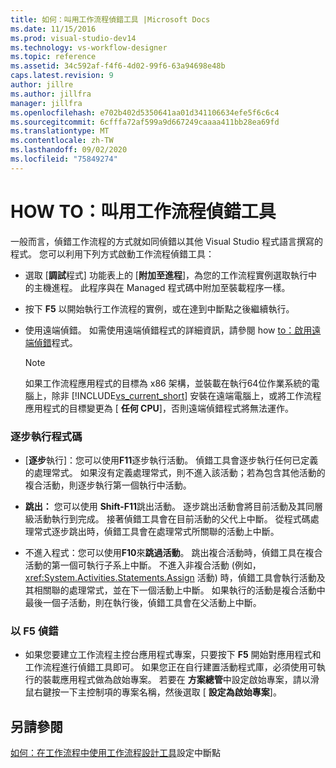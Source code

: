 ```yaml
---
title: 如何：叫用工作流程偵錯工具 |Microsoft Docs
ms.date: 11/15/2016
ms.prod: visual-studio-dev14
ms.technology: vs-workflow-designer
ms.topic: reference
ms.assetid: 34c592af-f4f6-4d02-99f6-63a94698e48b
caps.latest.revision: 9
author: jillre
ms.author: jillfra
manager: jillfra
ms.openlocfilehash: e702b402d5350641aa01d341106634efe5f6c6c4
ms.sourcegitcommit: 6cfffa72af599a9d667249caaaa411bb28ea69fd
ms.translationtype: MT
ms.contentlocale: zh-TW
ms.lasthandoff: 09/02/2020
ms.locfileid: "75849274"
---
```

# <a name="how-to-invoke-the-workflow-debugger"></a>HOW TO：叫用工作流程偵錯工具
一般而言，偵錯工作流程的方式就如同偵錯以其他 Visual Studio 程式語言撰寫的程式。 您可以利用下列方式啟動工作流程偵錯工具：

- 選取 [**調試**程式] 功能表上的 [**附加至進程**]，為您的工作流程實例選取執行中的主機進程。 此程序與在 Managed 程式碼中附加至裝載程序一樣。

- 按下 **F5** 以開始執行工作流程的實例，或在達到中斷點之後繼續執行。

- 使用遠端偵錯。 如需使用遠端偵錯程式的詳細資訊，請參閱 how [to：啟用遠端偵錯](https://msdn.microsoft.com/library/febz73k0.aspx)程式。

    > [!NOTE]
    > 如果工作流程應用程式的目標為 x86 架構，並裝載在執行64位作業系統的電腦上，除非 [!INCLUDE[vs_current_short](../includes/vs-current-short-md.md)] 安裝在遠端電腦上，或將工作流程應用程式的目標變更為 [ **任何 CPU**]，否則遠端偵錯程式將無法運作。

### <a name="stepping-through-code"></a>逐步執行程式碼

- [**逐步**執行]：您可以使用**F11**逐步執行活動。 偵錯工具會逐步執行任何已定義的處理常式。 如果沒有定義處理常式，則不進入該活動；若為包含其他活動的複合活動，則逐步執行第一個執行中活動。

- **跳出：** 您可以使用 **Shift-F11**跳出活動。 逐步跳出活動會將目前活動及其同層級活動執行到完成。 接著偵錯工具會在目前活動的父代上中斷。 從程式碼處理常式逐步跳出時，偵錯工具會在處理常式所關聯的活動上中斷。

- 不進入程式：您可以使用**F10**來**跳過活動**。 跳出複合活動時，偵錯工具在複合活動的第一個可執行子系上中斷。 不進入非複合活動 (例如，<xref:System.Activities.Statements.Assign> 活動) 時，偵錯工具會執行活動及其相關聯的處理常式，並在下一個活動上中斷。 如果執行的活動是複合活動中最後一個子活動，則在執行後，偵錯工具會在父活動上中斷。

### <a name="debugging-with-f5"></a>以 F5 偵錯

- 如果您要建立工作流程主控台應用程式專案，只要按下 **F5** 開始對應用程式和工作流程進行偵錯工具即可。 如果您正在自行建置活動程式庫，必須使用可執行的裝載應用程式做為啟始專案。 若要在 **方案總管**中設定啟始專案，請以滑鼠右鍵按一下主控制項的專案名稱，然後選取 [ **設定為啟始專案**]。

## <a name="see-also"></a>另請參閱
 [如何：在工作流程中](../workflow-designer/how-to-set-breakpoints-in-workflows.md)[使用工作流程設計工具](../workflow-designer/debugging-workflows-with-the-workflow-designer.md)設定中斷點
